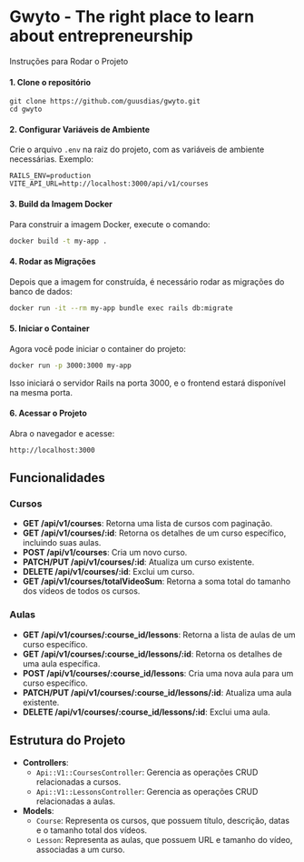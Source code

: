 # Gwyto - The right place to learn about entrepreneurship


Instruções para Rodar o Projeto

#### 1. **Clone o repositório**

```
git clone https://github.com/guusdias/gwyto.git
cd gwyto
```

#### 2. **Configurar Variáveis de Ambiente**

Crie o arquivo `.env` na raiz do projeto, com as variáveis de ambiente necessárias. Exemplo:

```
RAILS_ENV=production
VITE_API_URL=http://localhost:3000/api/v1/courses
```

#### 3. **Build da Imagem Docker**

Para construir a imagem Docker, execute o comando:

```bash
docker build -t my-app .
```

#### 4. **Rodar as Migrações**

Depois que a imagem for construída, é necessário rodar as migrações do banco de dados:

```bash
docker run -it --rm my-app bundle exec rails db:migrate
```

#### 5. **Iniciar o Container**

Agora você pode iniciar o container do projeto:

```bash
docker run -p 3000:3000 my-app
```

Isso iniciará o servidor Rails na porta 3000, e o frontend estará disponível na mesma porta.

#### 6. **Acessar o Projeto**

Abra o navegador e acesse:

```
http://localhost:3000
```

## Funcionalidades

### Cursos

- **GET /api/v1/courses**: Retorna uma lista de cursos com paginação.
- **GET /api/v1/courses/:id**: Retorna os detalhes de um curso específico, incluindo suas aulas.
- **POST /api/v1/courses**: Cria um novo curso.
- **PATCH/PUT /api/v1/courses/:id**: Atualiza um curso existente.
- **DELETE /api/v1/courses/:id**: Exclui um curso.
- **GET /api/v1/courses/totalVideoSum**: Retorna a soma total do tamanho dos vídeos de todos os cursos.

### Aulas

- **GET /api/v1/courses/:course_id/lessons**: Retorna a lista de aulas de um curso específico.
- **GET /api/v1/courses/:course_id/lessons/:id**: Retorna os detalhes de uma aula específica.
- **POST /api/v1/courses/:course_id/lessons**: Cria uma nova aula para um curso específico.
- **PATCH/PUT /api/v1/courses/:course_id/lessons/:id**: Atualiza uma aula existente.
- **DELETE /api/v1/courses/:course_id/lessons/:id**: Exclui uma aula.

## Estrutura do Projeto

- **Controllers**:
  - `Api::V1::CoursesController`: Gerencia as operações CRUD relacionadas a cursos.
  - `Api::V1::LessonsController`: Gerencia as operações CRUD relacionadas a aulas.
- **Models**:
  - `Course`: Representa os cursos, que possuem título, descrição, datas e o tamanho total dos vídeos.
  - `Lesson`: Representa as aulas, que possuem URL e tamanho do vídeo, associadas a um curso.
